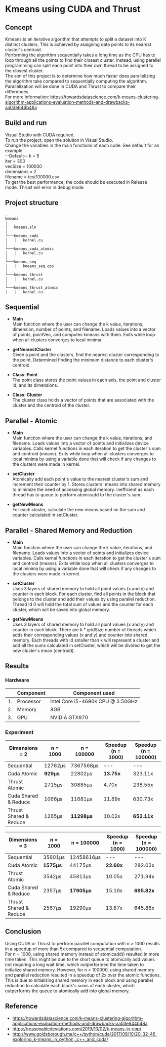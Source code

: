 
# Kmeans using CUDA and Thrust

## Concept
Kmeans is an iterative algorithm that attempts to split a dataset into K distinct clusters. This is achieved by assigning data points to its nearest cluster's centroid. <br />
Performing the algorithm sequentially takes a long time as the CPU has to loop through all the points to find their closest cluster. Instead, using parallel programming can split each point into their own thread to be assigned to the closest cluster.<br />
The aim of this project is to determine how much faster does parallelizing the algorithm take compared to sequentially computing the algorithm.<br />
Parallelization will be done in CUDA and Thrust to compare their differences. <br />
For more information: https://towardsdatascience.com/k-means-clustering-algorithm-applications-evaluation-methods-and-drawbacks-aa03e644b48a<br />

## Build and run
Visual Studio with CUDA required.<br />
To run the project, open the solution in Visual Studio.<br />
Change the variables in the main functions of each code. See default for an example.<br />
--Default--
k = 5<br />
iter = 300<br />
vecSize = 100000<br/>
dimensions = 2<br/>
filename = test100000.csv<br />
To get the best performance, the code should be executed in Release mode. Thrust will error in debug mode.<br />

## Project structure

```
.
kmeans
│   
│   kmeans.sln
|
└───kmeans_cuda
│   │   kernel.cu
│   
└───kmeans_cuda_atomic
│   │   kernel.cu
│ 
└───kmeans_seq
│   │   kmeans_seq.cpp
│     
└───kmeans_thrust
│   │   kernel.cu
│   
└───kmeans_thrust_atomic
│   │   kernel.cu
```

## Sequential
  * **Main** <br />
    Main function where the user can change the k value, iterations, dimension, number of points, and filename. Loads values into a vector of points, pointVec, and computes kmeans with them. Exits while loop when all clusters converges to local minima.<br />
    
  * **getNearestCluster** <br />
    Given a point and the clusters, find the nearest cluster corresponding to the point. Determined finding the minimum distance to each cluster's centroid. <br />

  * **Class: Point** <br />
    The point class stores the point values in each axis, the point and cluster Id, and its dimensions.<br />
    
  * **Class: Cluster** <br />
    The cluster class holds a vector of points that are associated with the cluster and the centroid of the cluster.<br />


## Parallel - Atomic
  * **Main** <br />
    Main function where the user can change the k value, iterations, and filename. Loads values into a vector of points and initializes device variables. Calls kernel functions in each iteration to get the cluster's sum and centroid (means). Exits while loop when all clusters converges to local minima by using a variable done that will check if any changes to the clusters were made in kernel.<br />
    
  * **setCluster** <br />
    Atomically add each point's value to the nearest cluster's sum and increment their counter by 1. Stores clusters' means into shared memory to minimize the need of accessing global memory. Inefficient as each thread has to queue to perform atomicadd to the cluster's sum. <br />

  * **getNewMeans** <br />
    For each cluster, calculate the new means based on the sum and counter calculated in setCluster.<br />
    

## Parallel - Shared Memory and Reduction
  * **Main** <br />
    Main function where the user can change the k value, iterations, and filename. Loads values into a vector of points and initializes device variables. Calls kernel functions in each iteration to get the cluster's sum and centroid (means). Exits while loop when all clusters converges to local minima by using a variable done that will check if any changes to the clusters were made in kernel.<br />
    
  * **setCluster** <br />
    Uses 3 layers of shared memory to hold all point values (x and y) and counter in each block. For each cluster, find all points in the block that belongs to the cluster and add their values by using parallel reduction. Thread Id 0 will hold the total sum of values and the counter for each cluster, which will be saved into global memory. <br />

  * **getNewMeans** <br />
    Uses 3 layers of shared memory to hold all point values (x and y) and counter in each block. There are k * gridSize number of threads which adds their corresponding values (x and y) and counter into shared memory. Each threads with Id smaller than k will represent a cluster and add all the sums calculated in setCluster, which will be divided to get the new cluster's mean (centroid).<br />


## Results
### Hardware
| | Component | Component used |
|--|--|--|
|1.| Processor |  Intel Core i5-4690k CPU @ 3.50GHz |
|2.|Memory |  8GB |
|3.| GPU | NVIDIA GTX970 |

### Experiment

| Dimensions = 2 | n = 1000 | n = 100000 | Speedup (n = 1000)| Speedup (n = 100000)|
|--|--|--|--|--|
| Sequential | 12762μs | 7367568μs | --- | --- |
| Cuda Atomic | **929μs** |  22802μs | **13.75x** | 323.11x |
| Thrust Atomic | 2715μs | 30885μs | 4.70x | 238.55x |
| Cuda Shared & Reduce | 1066μs | 11681μs | 11.89x | 630.73x |
| Thrust Shared & Reduce| 1265μs | **11298μs** | 10.02x | **652.11x**|

| Dimensions = 3 | n = 1000 | n = 100000 | Speedup (n = 1000)| Speedup (n = 100000)|
|--|--|--|--|--|
| Sequential | 35601μs | 12458616μs | --- | --- |
| Cuda Atomic | **1575μs** |  44175μs | **22.60x** | 282.03x |
| Thrust Atomic | 3542μs | 45813μs | 10.05x | 271.94x |
| Cuda Shared & Reduce | 2357μs | **17905μs** | 15.10x | **695.82x** |
| Thrust Shared & Reduce| 2567μs | 19290μs | 13.87x | 645.86x |


## Conclusion
Using CUDA or Thrust to perform parallel computation with n > 1000 results in a speedup of more than 5x compared to sequential computation. <br />
For n = 1000, using shared memory instead of atomicadd() resulted in more time taken. This might be due to the short queue to atomically add values not requiring a long wait time, which outperformed the time taken to initialize shared memory.
However, for n = 100000, using shared memory and parallel reduction resulted in a speedup of 2x over the atomic functions. This is due to initializing shared memory in each block and using parallel reduction to calculate each block's sums of each cluster, which outperforms the queue to atomically add into global memory.



## Reference
* https://towardsdatascience.com/k-means-clustering-algorithm-applications-evaluation-methods-and-drawbacks-aa03e644b48a<br />
* https://reasonabledeviations.com/2019/10/02/k-means-in-cpp/<br />
* http://www.goldsborough.me/c++/python/cuda/2017/09/10/20-32-46-exploring_k-means_in_python,_c++_and_cuda/<br />
